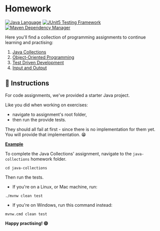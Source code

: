 # Homework

[![Java Language](https://img.shields.io/badge/PLATFORM-OpenJDK-3A75B0.svg?style=for-the-badge)][1]
[![JUnit5 Testing Framework](https://img.shields.io/badge/testing%20framework-JUnit5-26A162.svg?style=for-the-badge)][2]
[![Maven Dependency Manager](https://img.shields.io/badge/dependency%20manager-Maven-AA215A.svg?style=for-the-badge)][3]

Here you'll find a collection of programming assignments to continue learning and practising:

1. [Java Collections][4]
2. [Object-Oriented Programming][5]
3. [Test Driven Development][6]
4. [Input and Output][7]


## :memo: Instructions

For code assignments, we've provided a starter Java project. 

Like you did when working on exercises:

- navigate to assignment's root folder, 
- then run the provide tests.

They should all fail at first - since there is no implementation for them yet. You will provide that implementation. :grin:

**<ins>Example</ins>**

To complete the Java Collections' assignment, navigate to the `java-collections` homework folder.

```shell
cd java-collections
```

Then run the tests. 

- If you're on a Linux, or Mac machine, run:

```shell
./mvnw clean test
```

- If you're on Windows, run this command instead:

```shell
mvnw.cmd clean test
```

**Happy practising! :smile:**



[1]: https://docs.oracle.com/javase/11/docs/api/index.html
[2]: https://junit.org/junit5/
[3]: https://maven.apache.org/
[4]: https://github.com/cbfacademy/intro-to-java-course/tree/main/homework/java-collections
[5]: https://github.com/cbfacademy/intro-to-java-course/tree/main/homework/object-oriented-programming
[6]: https://github.com/cbfacademy/intro-to-java-course/tree/main/homework/test-driven-development
[7]: https://github.com/cbfacademy/intro-to-java-course/tree/main/homework/input-output